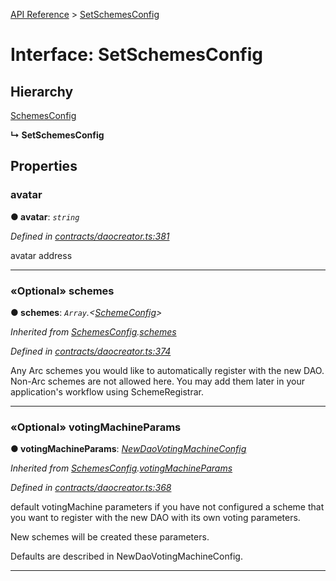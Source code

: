 [API Reference](../README.md) > [SetSchemesConfig](../interfaces/SetSchemesConfig.md)



# Interface: SetSchemesConfig

## Hierarchy


 [SchemesConfig](SchemesConfig.md)

**↳ SetSchemesConfig**








## Properties
<a id="avatar"></a>

###  avatar

**●  avatar**:  *`string`* 

*Defined in [contracts/daocreator.ts:381](https://github.com/daostack/arc.js/blob/61e5f90/lib/contracts/daocreator.ts#L381)*



avatar address




___

<a id="schemes"></a>

### «Optional» schemes

**●  schemes**:  *`Array`.<[SchemeConfig](SchemeConfig.md)>* 

*Inherited from [SchemesConfig](SchemesConfig.md).[schemes](SchemesConfig.md#schemes)*

*Defined in [contracts/daocreator.ts:374](https://github.com/daostack/arc.js/blob/61e5f90/lib/contracts/daocreator.ts#L374)*



Any Arc schemes you would like to automatically register with the new DAO. Non-Arc schemes are not allowed here. You may add them later in your application's workflow using SchemeRegistrar.




___

<a id="votingMachineParams"></a>

### «Optional» votingMachineParams

**●  votingMachineParams**:  *[NewDaoVotingMachineConfig](NewDaoVotingMachineConfig.md)* 

*Inherited from [SchemesConfig](SchemesConfig.md).[votingMachineParams](SchemesConfig.md#votingMachineParams)*

*Defined in [contracts/daocreator.ts:368](https://github.com/daostack/arc.js/blob/61e5f90/lib/contracts/daocreator.ts#L368)*



default votingMachine parameters if you have not configured a scheme that you want to register with the new DAO with its own voting parameters.

New schemes will be created these parameters.

Defaults are described in NewDaoVotingMachineConfig.




___


